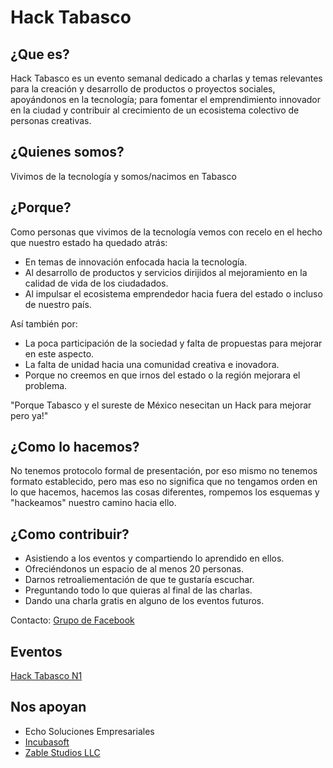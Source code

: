 # Hack Tabasco

## ¿Que es?

Hack Tabasco es un evento semanal dedicado a charlas y temas relevantes para la creación y desarrollo de productos o proyectos sociales, apoyándonos en la tecnología; para fomentar el emprendimiento innovador en la ciudad y contribuir al crecimiento de un ecosistema colectivo de personas creativas.

## ¿Quienes somos?

Vivimos de la tecnología y somos/nacimos en Tabasco

## ¿Porque?

Como personas que vivimos de la tecnología vemos con recelo en el hecho que nuestro estado ha quedado atrás:

 - En temas de innovación enfocada hacia la tecnología.
 - Al desarrollo de productos y servicios dirijidos al mejoramiento en la calidad de vida de los ciudadados.
 - Al impulsar el ecosistema emprendedor hacia fuera del estado o incluso de nuestro país.

Así también por:

 - La poca participación de la sociedad y falta de propuestas para mejorar en este aspecto.
 - La falta de unidad hacia una comunidad creativa e inovadora.
 - Porque no creemos en que irnos del estado o la región mejorara el problema.

"Porque Tabasco y el sureste de México nesecitan un Hack para mejorar pero ya!"

## ¿Como lo hacemos?

No tenemos protocolo formal de presentación, por eso mismo no tenemos formato establecido, pero mas eso no significa que no tengamos orden en lo que hacemos, hacemos las cosas diferentes, rompemos los esquemas y "hackeamos" nuestro camino hacia ello.

## ¿Como contribuir?

- Asistiendo a los eventos y compartiendo lo aprendido en ellos.
- Ofreciéndonos un espacio de al menos 20 personas.
- Darnos retroaliementación de que te gustaría escuchar.
- Preguntando todo lo que quieras al final de las charlas.
- Dando una charla gratis en alguno de los eventos futuros.

Contacto:
[Grupo de Facebook](https://www.facebook.com/groups/536984139737471/)

## Eventos

[Hack Tabasco N1](https://www.eventbrite.com/e/hack-tabasco-tickets-16592099416)

## Nos apoyan
- Echo Soluciones Empresariales
- [Incubasoft](http://www.incubasoft.com)
- [Zable Studios LLC](http://zablestudios.com)


